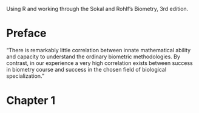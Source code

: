Using R and working through the Sokal and Rohlf’s Biometry, 3rd edition.

# Preface

“There is remarkably little correlation between innate mathematical
ability and capacity to understand the ordinary biometric methodologies.
By contrast, in our experience a very high correlation exists between
success in biometry course and success in the chosen field of biological
specialization.”

# Chapter 1
